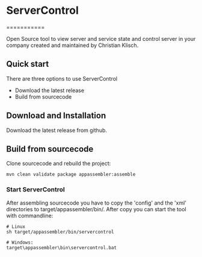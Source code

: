# ServerControl
===========

Open Source tool to view server and service state and control server in your company created and maintained by Christian Klisch.

## Quick start

There are three options to use ServerControl

* Download the latest release
* Build from sourcecode

## Download and Installation

Download the latest release from github. 

## Build from sourcecode

Clone sourcecode and rebuild the project:

```
mvn clean validate package appassembler:assemble
```


### Start ServerControl

After assembling sourcecode you have to copy the 'config' and the 'xml' directories to target/appassembler/bin/. After copy you can start the tool with commandline:

```
# Linux
sh target/appassembler/bin/servercontrol

# Windows:
target\appassembler\bin\servercontrol.bat

```
